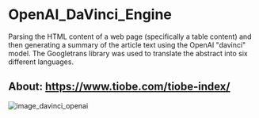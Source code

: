 # OpenAI_DaVinci_Engine
Parsing the HTML content of a web page (specifically a table content) and then generating a summary of the article text using the OpenAI "davinci" model. The Googletrans library was used to translate the abstract into six different languages.


## About: https://www.tiobe.com/tiobe-index/


![image_davinci_openai](https://github.com/MarceloPaciulli/OpenAI_DaVinci_Engine/assets/93230178/f6605ea4-7ff6-4a26-a23d-e4879c0656c5)
